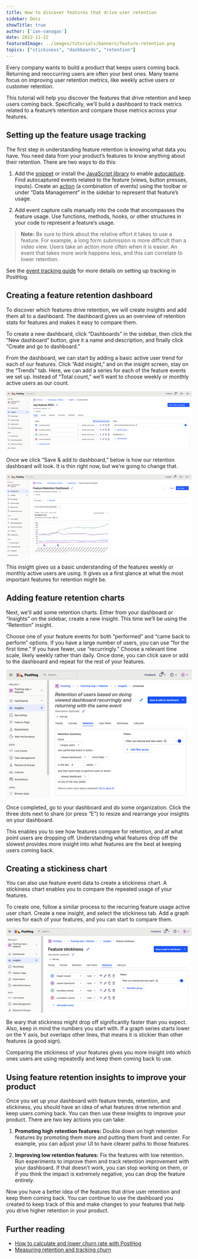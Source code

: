 ```yaml
---
title: How to discover features that drive user retention
sidebar: Docs
showTitle: true
author: ['ian-vanagas']
date: 2022-11-22
featuredImage: ../images/tutorials/banners/feature-retention.png
topics: ["stickiness", "dashboards", "retention"]
---
```


Every company wants to build a product that keeps users coming back. Returning and reoccurring users are often your best ones. Many teams focus on improving user retention metrics, like weekly active users or customer retention.

This tutorial will help you discover the features that drive retention and keep users coming back. Specifically, we’ll build a dashboard to track metrics related to a feature’s retention and compare those metrics across your features.

## Setting up the feature usage tracking

The first step in understanding feature retention is knowing what data you have. You need data from your product’s features to know anything about their retention. There are two ways to do this:

1. Add the [snippet](/docs/integrate/client/snippet-installation) or install the [JavaScript library](/docs/integrate/client/js) to enable [autocapture](/docs/integrate/client/js#autocapture). Find autocaptured events related to the feature (views, button presses, inputs). Create an [action](/manual/actions) (a combination of events) using the toolbar or under “Data Management” in the sidebar to represent that feature’s usage.

2. Add event capture calls manually into the code that encompasses the feature usage. Use functions, methods, hooks, or other structures in your code to represent a feature’s usage.

> **Note:** Be sure to think about the relative effort it takes to use a feature. For example, a long form submission is more difficult than a video view. Users take an action more often when it is easier. An event that takes more work happens less, and this can correlate to lower retention.

See the [event tracking guide](/tutorials/event-tracking-guide) for more details on setting up tracking in PostHog.

## Creating a feature retention dashboard

To discover which features drive retention, we will create insights and add them all to a dashboard. The dashboard gives us an overview of retention stats for features and makes it easy to compare them.

To create a new dashboard, click “Dashboards” in the sidebar, then click the “New dashboard” button, give it a name and description, and finally click “Create and go to dashboard.” 

From the dashboard, we can start by adding a basic active user trend for each of our features. Click “Add insight,” and on the insight screen, stay on the “Trends” tab. Here, we can add a series for each of the feature events we set up. Instead of “Total count,” we’ll want to choose weekly or monthly active users as our count.

![Feature WAU](../images/tutorials/feature-retention/key-feature-wau.png)

Once we click “Save & add to dashboard,” below is how our retention dashboard will look. It is thin right now, but we’re going to change that.

![Feature retention dashboard](../images/tutorials/feature-retention/dashboard.png)

This insight gives us a basic understanding of the features weekly or monthly active users are using. It gives us a first glance at what the most important features for retention might be.

## Adding feature retention charts

Next, we'll add some retention charts. Either from your dashboard or “Insights” on the sidebar, create a new insight. This time we’ll be using the “Retention” insight. 

Choose one of your feature events for both “performed” and “came back to perform” options. If you have a large number of users, you can use “for the first time.” If you have fewer, use “recurringly.” Choose a relevant time scale, likely weekly rather than daily. Once done, you can click save or add to the dashboard and repeat for the rest of your features.

![Retention chart](../images/tutorials/feature-retention/retention.png)

Once completed, go to your dashboard and do some organization. Click the three dots next to share (or press “E”) to resize and rearrange your insights on your dashboard.

This enables you to see how features compare for retention, and at what point users are dropping off. Understanding what features drop off the slowest provides more insight into what features are the best at keeping users coming back.

## Creating a stickiness chart

You can also use feature event data to create a stickiness chart. A stickiness chart enables you to compare the repeated usage of your features.

To create one, follow a similar process to the recurring feature usage active user chart. Create a new insight, and select the stickiness tab. Add a graph series for each of your features, and you can start to compare them. 

![Stickiness chart](../images/tutorials/feature-retention/stickiness.png)

Be wary that stickiness might drop off significantly faster than you expect. Also, keep in mind the numbers you start with. If a graph series starts lower on the Y axis, but overlaps other lines, that means it is stickier than other features (a good sign).

Comparing the stickiness of your features gives you more insight into which ones users are using repeatedly and keep them coming back to use.

## Using feature retention insights to improve your product

Once you set up your dashboard with feature trends, retention, and stickiness, you should have an idea of what features drive retention and keep users coming back. You can then use these insights to improve your product. There are two key actions you can take:

1. **Promoting high retention features:** Double down on high retention features by promoting them more and putting them front and center. For example, you can adjust your UI to have clearer paths to those features.

2. **Improving low retention features:** Fix the features with low retention. Run experiments to improve them and track retention improvement with your dashboard. If that doesn’t work, you can stop working on them, or if you think the impact is extremely negative, you can drop the feature entirely.

Now you have a better idea of the features that drive user retention and keep them coming back. You can continue to use the dashboard you created to keep track of this and make changes to your features that help you drive higher retention in your product.

## Further reading

- [How to calculate and lower churn rate with PostHog](/tutorials/churn-rate)
- [Measuring retention and tracking churn](/tutorials/retention)